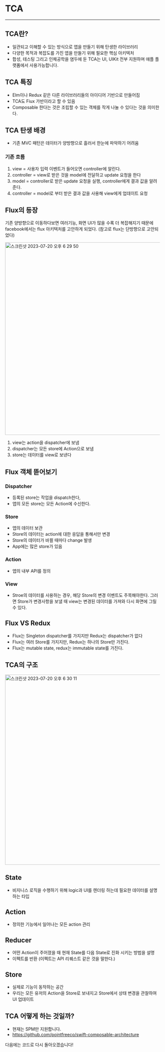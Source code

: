 # TCA

---

## TCA란?

- 일관되고 이해할 수 있는 방식으로 앱을 만들기 위해 탄생한 라이브러리
- 다양한 목적과 복잡도를 가진 앱을 만들기 위해 필요한 핵심 아키텍처
- 합성, 테스팅 그리고 인체공학을 염두에 둔 TCA는 UI, UIKit 전부 지원하며 애플 플랫폼에서 사용가능합니다.

## TCA 특징

- Elm이나 Redux 같은 다른 라이브러리들의 아이디어 기반으로 만들어짐
- TCA도 Fiux 가반이라고 할 수 있음
- Composable 한다는 것은 조립할 수 있는 객체를 작게 나눌 수 있다는 것을 의미한다.

## TCA 탄생 배경

- 기존 MVC 패턴은 데이터가 양방향으로 흘러서 한눈에 파악하기 어려움

### 기존 흐름

1. view = 사용자 입력 이벤트가 들어오면 controller에 알린다.
2. controller = view로 받은 것을 model에 전달하고 update 요청을 한다
3. model = controller로 받은 update 요청을 실행, controller에게 결과 값을 알려준다.
4. controller = model로 부터 받은 결과 값을 사용해 view에게 업데이트 요청

## Flux의 등장

기존 양방향으로 이동하다보면 여러기능, 화면 UI가 많을 수록 더 복잡해지기 때문에 facebook에서는 flux 아키텍처를 고안하게 되었다. (참고로 flux는 단방향으로 고안되었다)

<img width="627" alt="스크린샷 2023-07-20 오후 6 29 50" src="https://github.com/jjunhaa0211/ADPattern-Swift/assets/102890390/360cbf0e-0686-4b54-98a7-960aaa3de94e">

1. view는 action을 dispatcher에 보냄
2. dispatcher는 모든 store에 Action으로 보냄
3. store는 데이터를 view로 보낸다

## Flux 객체 뜯어보기

### Dispatcher

- 등록된 store는 작업을 dispatch한다,
- 앱의 모든 store는 모든 Action에 수신한다.

### Store

- 앱의 데이터 보관
- Store의 데이터는 action에 대한 응답을 통해서만 변경
- Store의 데이터가 바뀔 때마다 change 발생
- App에는 많은 store가 있음

### Action

- 앱의 내부 API를 정의

### View

- Stroe의 데이터를 사용하는 경우, 해당 Store의 변경 이벤트도 주목해야한다. 그러면 Store가 변경사항을 보낼 때 view는 변경된 데이터를 가져와 다시 화면에 그릴 수 있다.

## Flux VS Redux

- Flux는 Singleton dispatcher를 가지지만 Redux는 dispatcher가 없다
- Flux는 여러 Store를 가지지만, Redux는 하나의 Store만 가진다.
- Flux는 mutable state, redux는 immutable state를 가진다.

## TCA의 구조

<img width="619" alt="스크린샷 2023-07-20 오후 6 30 11" src="https://github.com/jjunhaa0211/ADPattern-Swift/assets/102890390/f4a9e6fe-9639-45ba-835d-8aa435f32fd0">

## State

- 비지니스 로직을 수행하기 위해 logic과 UI를 렌더링 하는데 필요한 데이터를 설명하는 타입

## Action

- 정의한 기능에서 일어나는 모든 action 관리

## Reducer

- 어떤 Action이 주어졌을 때 현재 State를 다음 State로 진화 시키는 방법을 설명
- 이펙트를 반환 (이펙트는 API 리퀘스트 같은 것을 말한다.)

## Store

- 실제로 기능이 동작하는 공간
- 우리는 모든 유저의 Action을 Store로 보내지고 Store에서 상태 변경을 관찰하여 UI 업데이트

## TCA 어떻게 하는 것일까?

- 현재는 SPM만 지원합니다.
- https://github.com/pointfreeco/swift-composable-architecture

다음에는 코드로 다시 돌아오겠습니다!
